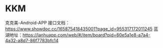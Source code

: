 # KKM
克克美-Android-APP
接口文档：https://www.showdoc.cc/165875418435001?page_id=955317172011245
蓝湖地址：https://lanhuapp.com/web/#/item/board?pid=60e5a1e8-a7a4-4a32-a8d7-86f7783bfc14

